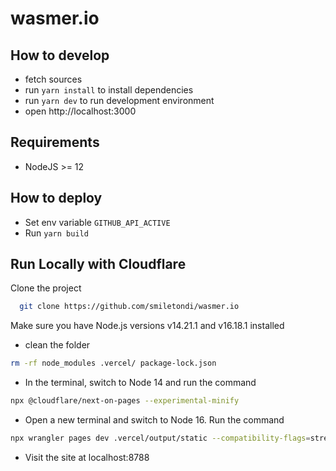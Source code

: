 # wasmer.io

## How to develop

- fetch sources
- run `yarn install` to install dependencies
- run `yarn dev` to run development environment
- open http://localhost:3000

## Requirements

- NodeJS >= 12

## How to deploy

- Set env variable `GITHUB_API_ACTIVE`
- Run `yarn build`

## Run Locally with Cloudflare

Clone the project

```bash
  git clone https://github.com/smiletondi/wasmer.io
```

Make sure you have Node.js versions v14.21.1 and v16.18.1 installed

- clean the folder 
```bash
rm -rf node_modules .vercel/ package-lock.json
```

- In the terminal, switch to Node 14 and run the command 
```bash
npx @cloudflare/next-on-pages --experimental-minify 
```
- Open a new terminal and switch to Node 16. Run the command 
```bash 
npx wrangler pages dev .vercel/output/static --compatibility-flags=streams_enable_constructors --compatibility-flags=no_global_navigator
```
- Visit the site at localhost:8788

